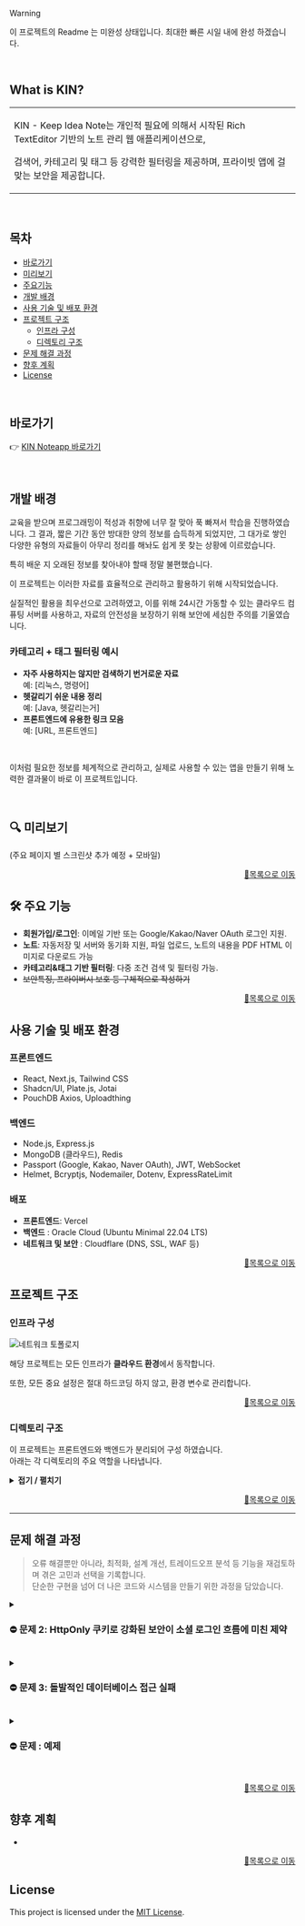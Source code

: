 
> [!WARNING]
> 이 프로젝트의 Readme 는 미완성 상태입니다.
> 최대한 빠른 시일 내에 완성 하겠습니다.
<br>

## What is KIN?
<table>
<tr>
<td>

KIN - Keep Idea Note는 개인적 필요에 의해서 시작된 Rich TextEditor 기반의 노트 관리 웹 애플리케이션으로,

검색어, 카테고리 및 태그 등 강력한 필터링을 제공하며, 프라이빗 앱에 걸맞는 보안을 제공합니다.
</td>
</tr>
</table>
<br>

## 목차

- [바로가기](#바로가기)
- [미리보기](#-미리보기)
- [주요기능](#-주요-기능)
- [개발 배경](#개발-배경)
- [사용 기술 및 배포 환경](#사용-기술-및-배포-환경)
- [프로젝트 구조](#프로젝트-구조)
    - [인프라 구성](#인프라-구성)
    - [디렉토리 구조](#디렉토리-구조)
- [문제 해결 과정](#문제-해결-과정)
- [향후 계획](#향후-계획)
- [License](#license)

<br>

##  바로가기
👉 [KIN Noteapp 바로가기](https://noteapp.org)

<br>

##  개발 배경

교육을 받으며 프로그래밍이 적성과 취향에 너무 잘 맞아 푹 빠져서 학습을 진행하였습니다. 그 결과, 짧은 기간 동안 방대한 양의 정보를 습득하게 되었지만, 그 대가로 쌓인 다양한 유형의 자료들이 아무리 정리를 해놔도 쉽게 못 찾는 상황에 이르렀습니다.

특히 배운 지 오래된 정보를 찾아내야 할때 정말 불편했습니다.

이 프로젝트는 이러한 자료를 효율적으로 관리하고 활용하기 위해 시작되었습니다.

실질적인 활용을 최우선으로 고려하였고, 이를 위해 24시간 가동할 수 있는 클라우드 컴퓨팅 서버를 사용하고, 자료의 안전성을 보장하기 위해 보안에 세심한 주의를 기울였습니다.


### 카테고리 + 태그 필터링 예시

- **자주 사용하지는 않지만 검색하기 번거로운 자료**  
  예: [리눅스, 명령어]
- **헷갈리기 쉬운 내용 정리**  
  예: [Java, 헷갈리는거]
- **프론트엔드에 유용한 링크 모음**  
  예: [URL, 프론트엔드]

<br>

이처럼 필요한 정보를 체계적으로 관리하고, 실제로 사용할 수 있는 앱을 만들기 위해 노력한 결과물이 바로 이 프로젝트입니다.

<br>

## 🔍 미리보기

(주요 페이지 별 스크린샷 추가 예정 + 모바일)

<p align="right"><a href="#목차">🔼목록으로 이동</a></p>

## 🛠 주요 기능
- **회원가입/로그인**: 이메일 기반 또는 Google/Kakao/Naver OAuth 로그인 지원.
- **노트**: 자동저장 및 서버와 동기화 지원, 파일 업로드, 노트의 내용을 PDF HTML 이미지로 다운로드 가능
- **카테고리&태그 기반 필터링**: 다중 조건 검색 및 필터링 가능.
- <s>보안특징, 프라이버시 보호 등 구체적으로 작성하기</s>

<p align="right"><a href="#목차">🔼목록으로 이동</a></p>

## 사용 기술 및 배포 환경

### **프론트엔드**
- React, Next.js, Tailwind CSS
- Shadcn/UI, Plate.js, Jotai
- PouchDB Axios, Uploadthing

### **백엔드**
- Node.js, Express.js
- MongoDB (클라우드), Redis
- Passport (Google, Kakao, Naver OAuth), JWT, WebSocket
- Helmet, Bcryptjs, Nodemailer, Dotenv, ExpressRateLimit

### **배포**
- **프론트엔드**: Vercel
- **백엔드** : Oracle Cloud (Ubuntu Minimal 22.04 LTS)
- **네트워크 및 보안** : Cloudflare (DNS, SSL, WAF 등)


<p align="right"><a href="#목차">🔼목록으로 이동</a></p>


## 프로젝트 구조

### 인프라 구성

![네트워크 토폴로지](https://github.com/user-attachments/assets/52df5ab2-77ed-4de7-84f1-c6df5a6b9a28)

해당 프로젝트는 모든 인프라가 **클라우드 환경**에서 동작합니다.

또한, 모든 중요 설정은 절대 하드코딩 하지 않고, 환경 변수로 관리합니다.


<p align="right"><a href="#목차">🔼목록으로 이동</a></p>


### 디렉토리 구조
이 프로젝트는 프론트엔드와 백엔드가 분리되어 구성 하였습니다.  
아래는 각 디렉토리의 주요 역할을 나타냅니다.


<details>
  <summary><strong> 접기 / 펼치기 </strong></summary><br>

```
📂KIN-Web
    ├─ 📂backend
    │   ├─ 📂config              # 각종 환경 설정
    │   ├─ 📂controllers         # API 요청 처리
    │   │   ├─ 📂notes
    │   │   └─ 📂user
    │   ├─ 📂middleware          # 세션 유효성 검사 및 로깅, 에러 핸들러
    │   │   └─ 📂user
    │   ├─ 📂models              # 데이터베이스 모델
    │   ├─ 📂routes              # 라우트 정의
    │   │   ├─ 📂notes
    │   │   └─ 📂user
    │   ├─ 📂services            # 비즈니스 로직
    │   │   ├─ 📂admin
    │   │   ├─ 📂notes
    │   │   └─ 📂user
    │   └─ 📂utils               # 유틸리티 함수
    │
    └─ 📂frontend
    　   ├─ 📂public             # 정적 리소스 파일
    　   │   ├─ 📂fonts
    　   │   └─ 📂images
    　   │   　   ├─ 📂demo
    　   │   　   └─ 📂loginlogo
    　   └─ 📂src
    　   　   ├─ 📂atoms         # 전역 상태 관리
    　   　   ├─ 📂components    # 재사용 가능한 컴포넌트
    　   　   │   ├─ 📂admin
    　   　   │   ├─ 📂auth
    　   　   │   ├─ 📂introduce
    　   　   │   ├─ 📂notes
    　   　   │   │   └─ 📂editor
    　   　   │   │       └─ 📂plugins
    　   　   │   ├─ 📂plate-ui
    　   　   │   ├─ 📂ui
    　   　   │   └─ 📂userinfo
    　   　   ├─ 📂hooks
    　   　   ├─ 📂lib
    　   　   │   ├─ 📂hoc📂       # 고차 컴포넌트 (인증 필요 페이지에 사용)
    　   　   │   └─ 📂notes
    　   　   ├─ 📂pages          # 웹 페이지 구성
    　   　   │   ├─ 📂_authentication
    　   　   │   ├─ 📂admin
    　   　   │   ├─ 📂api
    　   　   │   │   └─ 📂proxy
    　   　   │   ├─ 📂notes
    　   　   │   └─ 📂userinfo
    　   　   ├─ 📂services       # API 호출 및 서비스 로직
    　   　   │   ├─ 📂notes
    　   　   │   └─ 📂user
    　   　   └─ 📂styles         # 글로벌 스타일 파일
```
</details>

<p align="right"><a href="#목차">🔼목록으로 이동</a></p>

---

## 문제 해결 과정

> 오류 해결뿐만 아니라, 최적화, 설계 개선, 트레이드오프 분석 등 기능을 재검토하며 겪은 고민과 선택을 기록합니다.   
> 단순한 구현을 넘어 더 나은 코드와 시스템을 만들기 위한 과정을 담았습니다.

<details>
  <summary><h3> ⛔ 문제 2: HttpOnly 쿠키로 강화된 보안이 소셜 로그인 흐름에 미친 제약</h3></summary>

### 📝 **상황 설명**:

- 소셜 로그인 후 유저 데이터가 클라이언트에 전달되지 않음 → 클라이언트 상태 동기화 실패
- 일반 로그인은 정상 작동하므로, 로그인 로직 자체가 아니라 소셜 로그인 방식의 차이에서 문제가 발생했다고 판단됨.

---

### 🔍 원인과 제약 분석:

#### 1. **소셜 로그인과 일반 로그인은 무슨 차이가 있는가?**

- SPA인 이 앱 특성상 대부분의 로직이 JSON 응답 기반으로 동작하며, 일반 로그인 역시 JSON 응답을 통해 데이터를 전달받는 구조로 설계되었다.
- **소셜 로그인**은 `OAuth` 프로토콜을 사용하며, 보안상 **리다이렉트 방식**으로 작동한다. [socialRoutes.js](https://github.com/LeeHyunWoo2/KIN-Web/blob/6a6fb61125bcb10aa6130769d1a33b0781957498/backend/routes/user/socialRoutes.js#L54)
- **테스트**:
    - ✅ 테스트 : 소셜 로그인 응답을 `res.status(200).json({user})` 으로 변경
    - ❌ 실패 : `Passport`의 소셜 인증전략은 리다이렉트를 강제하고 있음. JSON 응답을 받으면 화면에 JSON이 출력되고 로직이 멈추는 현상이 발생함.
    - 💡 결론 : **리다이렉트 방식은 유지해야 하며, 별도의 데이터 전달 방식이 필요**
- 리다이렉트 구조에서 백엔드 -> 클라이언트로 전달되는 유저 데이터를 안전하게 전달할 방법으로 떠오른건 세가지다.
    1. 쿠키 데이터 추출
    2. URL 쿼리 스트링
    3. 커스텀 HTTP Header

#### 2. **프로젝트 보안정책에 따른 제약**
 1. **HTTPS와 HttpOnly 쿠키의 제한**:
    - 보안 정책상 **HttpOnly 쿠키**를 사용하여 **클라이언트에서 쿠키 접근 불가**
    - 결과적으로 클라이언트에서 **쿠키 기반 세션을 바로 확인할 수 없음**

2. **URL 쿼리 기반 데이터 전달의 보안 문제**:
   - URL에 유저 데이터를 포함할 경우 **브라우저 기록 및 네트워크 요청 로그에 노출 위험**
   - `encodeURIComponent`로 보호해도 **기본적인 보안 취약점이 해소되지 않음**

3. **커스텀 HTTP 헤더 활용**
   - 브라우저 정책상, 보안 설정에 따라 **일부 쿠키 또는 헤더 접근 제한 가능성**
   - DNS 및 방화벽을 담당하는 Cloudflare 에서 WAF 규칙을 추가해야 하는데, 무료플랜의 규칙 갯수 제한 때문에 생략 (...)

#### 3. **유지보수와 확장성 문제**
- **소셜 로그인 후 계정 연동 문제**: 기존 일반 로그인 계정에 **소셜 계정을 추가 연동**한 경우, **동일한 유저 데이터라도 인증 방식이 다르면 세션 중복 가능성** 존재.
- **프론트엔드 로직의 복잡성 증가**: 소셜 로그인 후 클라이언트에서 상태 동기화 과정이 다를 경우, 로그인 이후의 UI 흐름이 불안정할 가능성이 있음.

#### 4. **정리** : 원인이 무엇인지는 쉽게 발견했으나, 해결방안이 굉장히 까다로운 상황이다.
  1. 일반 로그인과 소셜 로그인의 서로 다른 응답 방식을 유지해야 함.
  2. 보안 정책을 준수해야 함.
  3. 가능한 로그인 로직에 일관성이 있어야 함.

---

### 🛠️ 해결 방안:
1. **로그인 로직의 역할 분리**:
   - 최대한 일관성을 위해 각 로직을 백엔드에서 쿠키발급 및 반환까지만 진행하도록 변경
   - 이후 '**로그인 성공 처리**'를 별도로 수행하는 페이지(`LoginSuccess`)에서 상태 동기화 진행
   - 즉, **로그인은 티켓 발급**, 프로필 로딩 및 페이지 이동은 `LoginSuccess` 에서 처리

2. **공통 로그인 성공 페이지(`LoginSuccess`) 도입**: [loginSuccess.jsx](https://github.com/LeeHyunWoo2/KIN-Web/blob/main/frontend/src/pages/_authentication/loginSuccess.jsx)
    ```jsx
      useEffect(() => {
        const syncProfile = async () => {
          try {
            const user = await getPublicProfile(); // 공개 데이터 API 호출
            await setAuth(user.role)
            if (user.role === 'admin') {
              window.location.href = '/admin';
            } else {
              await router.push('/notes'); // Notes 페이지로 이동
            }
          } catch (error) {
            console.error('프로필 동기화 실패:', error);
            await router.push('/login'); // 실패 시 로그인 페이지로 리다이렉트
          }
        };
        syncProfile();
      }, []); // 이 페이지의 컴포넌트가 처음 마운트될때 작동
    ```
   
    - 모든 로그인(일반, 소셜)이 `/loginSuccess` 페이지를 거치도록 통합.
    - 클라이언트는 해당 페이지에서 `getPublicProfile` API를 통해 쿠키 기반 인증 정보를 요청함.

3. **소셜 로그인 리다이렉트 최적화**: [socialRoutes.js](https://github.com/LeeHyunWoo2/KIN-Web/blob/6a6fb61125bcb10aa6130769d1a33b0781957498/backend/routes/user/socialRoutes.js#L48)
   ```javascript
    try {
        // 토큰 발급
        const tokens = await tokenService.generateTokens(user);
          // 토큰을 HTTP-Only 쿠키로 설정
          setCookie(res, 'accessToken', tokens.accessToken, { maxAge: accessTokenMaxAge, domain: 'noteapp.org' });
          setCookie(res, 'refreshToken', tokens.refreshToken, { maxAge: refreshTokenMaxAge, domain: 'noteapp.org' });

          // 로그인 성공 페이지로 리다이렉트하며 별도의 쿼리를 작성하지 않음
          res.redirect(`${process.env.FRONTEND_URL}/loginSuccess`);
      })(req, res, next);
    });
    ```
    - 백엔드에서는 소셜 로그인이 성공하면 JWT 토큰을 발급 및 쿠키 설정 후 `/loginSuccess`로 리다이렉트함
    - 클라이언트는 이 **HttpOnly 쿠키** 를 데이터 요청 API에 활용하게 됨.

4. **일반 로그인 흐름 통합**:
    - 일반 로그인 성공 후에도 `/loginSuccess` 페이지로 이동하게 만들어, 소셜 로그인과 동일한 데이터 동기화 흐름 유지.
    - 이를 통해 프론트엔드에서 **로그인 방식별로 분기 처리를 할 필요가 없음.**

5. **세션 검증 미들웨어를 거치도록 설계**:
    - 유저 데이터 요청 과정에서 토큰 갱신에 사용되던 세션 검증 미들웨어[authenticateUser.js](https://github.com/LeeHyunWoo2/KIN-Web/blob/main/backend/middleware/user/authenticateUser.js)를 통과하도록 조정함.
    - 이 과정에서 Redis를 통한 세션 검증 및 토큰 블랙리스트 확인이 이루어짐. 
    - 결과적으로, 세션이 유효한 사용자만 로그인 상태를 유지할 수 있도록 보안이 더욱 강화됨.

---

### ✅ 결과:
- **JSON 기반 일반 로그인과 리다이렉트 기반 소셜 로그인을 동일한 흐름으로 처리 가능**
    - 일반 로그인도 로그인 성공 페이지로 이동하므로, 인증 후 데이터를 가져오는 방식이 일관됨.
    - 클라이언트 측에서는 로그인 성공 페이지를 공통으로 처리하면 됨.
  
- **보안 강화**:
    - URL에 데이터를 노출하지 않고, `HttpOnly` 쿠키 정책을 유지하며 데이터를 안전하게 동기화.
    - 기존 로그인은 로그인 성공 -> 토큰 발급 후 즉시 사용하는 구조였지만, 이 방식은 토큰 발급 이후 **추가 검증**까지 거쳐야 로그인 성공으로 인정됨 

- **일관성 확보 및 유지보수성 향상**
    - 기존에는 서로 다르게 동작했지만, 이제는 `/loginSuccess` 로 향하는 동작까지만 행하기 때문에, 추후 **새로운 인증방식을 추가하더라도 일관된 구조를 유지**할 수 있음.
    - 클라이언트의 상태관리, 세션 등 모든 로직이 동일한 타이밍에 작동하기 때문에 원활하게 확장 가능

---

### 💡 배운 점:
1. 로직의 일관성을 유지할수록 유지보수성이 크게 향상된다.
2. 제약이 발생했을 때 자신이 뭘 만드는지 <u>**확실하게 이해하고 있어야**</u>  헤쳐나갈 수 있다.
3. 보안 정책이 강화될수록 개발 과정도 복잡해지므로 균형을 맞춰야 한다.

</details>

<br>

<details>
<summary><h3> ⛔ 문제 3: 돌발적인 데이터베이스 접근 실패</h3></summary>

### 📝 **상황 설명**:
- 외출 후 돌아와서 프로젝트를 실행했는데, 클라이언트에서 로그인 요청을 보냈을 때 백엔드에서 상태 코드가 반환되지 않고, 비정상적으로 서버가 종료됨.
- 백엔드 서버 로그:
    - `/auth/login`의 POST 요청 후, **<u>상태 코드나 에러 메시지 없이</u>** 앱 충돌 발생.
    - Nodemon 로그: `app crashed - waiting for file changes before starting...` (단순히 크래시가 발생했다고만 표기됨)
- 코드 수정 없이 발생한 문제라 더 당황스러웠음. 심지어 외출 직전에는 잘 작동중이었음.
- 주어진 힌트가 너무나도 부족한 상황.

---

### 🔍 원인 분석:

1. **흐름 파악하기**:

           ```javascript
           const loginController = async (req, res) => {
             try {
               const { id, password } = req.body;
               console.log('테스트1');
               const { user, tokens } = await authService.loginUser(id, password);
               console.log('테스트2');
               setCookie(res, 'accessToken', tokens.accessToken, { maxAge: accessTokenMaxAge });
               setCookie(res, 'refreshToken', tokens.refreshToken, { maxAge: refreshTokenMaxAge });
               console.log('테스트3');
               res.status(200).json({ user });
               console.log('테스트4');
             } catch (error) {
               const { statusCode, message }
                     = createErrorResponse(error.status || 500, error.message || "로그인 중 오류가 발생했습니다.");
               res.status(statusCode).json({ message });
             }
           };
        
           ```

    - 힌트가 너무 없기 때문에 로직 중단 지점을 확인하기 위해 `loginController`에 더미 로그를 추가
    - 테스트 결과: `테스트1`까지만 출력됨. 이후 `authService.loginUser`에서 실행이 중단된 것으로 보임.

---

2. **의심 영역 좁히기**:
    - **서비스 로직 점검**
      - `authService.loginUser`는 MongoDB와 상호작용하는 코드임을 확인.
      - MongoDB가 제대로 연결되지 않으면 해당 함수에서 문제가 발생할 가능성이 있음. 즉, 단순한 연결 실패일 가능성이 높아짐.
    
    - **데이터베이스 연결 상태 점검**
      - 배포중인 서버에서 테스트해본 결과 배포환경에서는 성공적으로 작동함. 인터넷 문제는 없기 때문에, **접근 권한의 문제**로 추리영역을 좁혀나감
      - 접근 권한 문제는 로그인 실패 혹은 IP 차단 정도의 사유가 있는데, 배포와 로컬 둘다 **동일한 환경변수를 통해** 접속하기 때문에 IP차단의 가능성이 매우 높아짐.
      - 또한 증상이 **외출 전후** 컴퓨터 재부팅을 하고나서 라는점도 중요 단서.

---

3. **원인 확인**:
   - 로컬환경 즉, 집의 인터넷은 통신사 공인 유동 IP를 사용중임
   - 보안을 위해 클라우드 MongoDB 특정 IP만 접근을 허용하는 **화이트리스트**를 설정해 놓았음.
   - 외출 후 돌아와 컴퓨터를 부팅하고 확인해보니 안된다? -> 외출하고 온 사이에 집 인터넷 공인 IP가 변경되어 화이트리스트에서 제외된것.
   - 로컬 환경에서 MongoDB에 연결을 시도했으나, IP 차단으로 인해 연결 실패 → 서비스 로직이 중단됨.

---

### 🛠️ 해결 방안:

1. **클라우드 MongoDB 화이트리스트 갱신**:
    - 새로 변경된 IP를 MongoDB 클라우드 대시보드의 화이트리스트에 추가.
    - 이후 로컬 서버에서 다시 실행.

2. **글로벌 핸들러 추가**:
     ```javascript
       process.on('uncaughtException', (err) => {
          console.error('Uncaught Exception:', err);
        });
       process.on('unhandledRejection', (reason, promise) => {
          console.error('Unhandled Rejection:', reason);
        });
     ```
    - 이 핸들러를 통해 로직 내에서 미처 탐지하지 못한 Exception, promise reject가 발생해도 확인이 가능하다.
   
3. **로깅 라이브러리 및 필터 추가**:
    ```javascript
     // 커스텀 토큰 생성: query, errorMessage
      morgan.token('query', (req) => JSON.stringify(req.query || {}));
      morgan.token('errorMessage', (req, res) => {
          return res.statusCode >= 400 ? `Error: ${res.statusMessage || 'Unknown error'}` : '';
     });
    
      // 로그 포맷 정의
      const logFormat = ':time / :method :url [:status] query: :query body: :body :errorMessage';
   ```
   - Morgan 로깅 미들웨어를 도입, 설정 파일 작성.
   - [logger.js](https://github.com/LeeHyunWoo2/KIN-Web/blob/main/backend/middleware/logger.js)

<br>

### ✅ 결과:
- 화이트리스트 갱신 후 테스트 결과, 로그인 요청이 정상적으로 처리되고 서버도 안정적으로 동작함.

### 💡 배운 점:
- 굉장히 간단하고 어처구니 없어보일 수 있는 사례일 수 있으나, DB 접속이 안된다는 상황에서 집 인터넷 공인 IP 변경을 유추해내는게 가능한 경우는 흔치 않을겁니다. 제가 어떤 환경에서 어떤걸 사용하고 구성했는지 명확하게 이해하고 있었기 때문에 큰 고생을 하지 않았고, 자신감과 확신을 얻는 좋은 경험이 되었습니다.
- 로깅의 중요성. 데이터와 로직의 흐름을 확인할 수 있어야 빠르고 정확하게 대응이 가능하다는점을 배웠습니다.

</details>

<br>

<details>
<summary><h3> ⛔ 문제 : 예제</h3></summary>

### **상황 설명:**

- 간단 요약 :

- 간단 예제

    - 상세 예제

### 🔍 원인 분석:

1.

### 🛠️ 해결 방안:

1. **예제**:
    - 예제

<br><details>
<summary><strong>📜 세부 내용 (클릭) </strong></summary>

1.  ****:

    ```jsx
    console.log('hello');
    
    ```


</details>
<br>

### ✅ 결과:

### 💡 배운 점:

</details>
<br>


<p align="right"><a href="#목차">🔼목록으로 이동</a></p>


## 향후 계획
-

<p align="right"><a href="#목차">🔼목록으로 이동</a></p>


## License
This project is licensed under the [MIT License](LICENSE).
